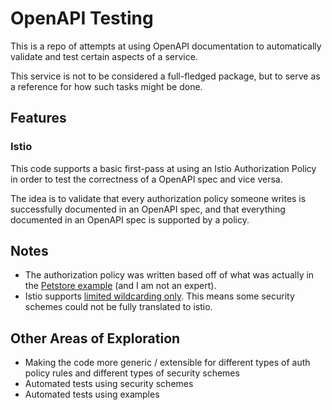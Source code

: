 # OpenAPI Testing

This is a repo of attempts at using OpenAPI documentation to automatically validate and test certain aspects of a service.

This service is not to be considered a full-fledged package, but to serve as a reference for how such tasks might be done.

## Features

### Istio

This code supports a basic first-pass at using an Istio Authorization Policy in order to test the correctness of a OpenAPI spec and vice versa.

The idea is to validate that every authorization policy someone writes is successfully documented in an OpenAPI spec, and that everything documented in an OpenAPI spec is supported by a policy.

## Notes

* The authorization policy was written based off of what was actually in the [Petstore example](https://petstore3.swagger.io/api/v3/openapi.json) (and I am not an expert).
* Istio supports [limited wildcarding only](https://stackoverflow.com/questions/65706467/istio-authorizationpolicy-with-wildcard). This means some security schemes could not be fully translated to istio.

## Other Areas of Exploration

* Making the code more generic / extensible for different types of auth policy rules and different types of security schemes
* Automated tests using security schemes
* Automated tests using examples
